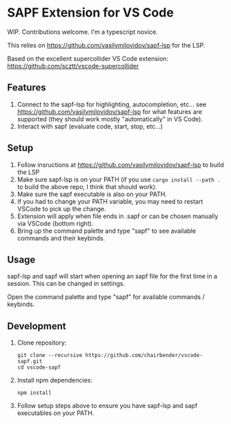 # SAPF Extension for VS Code

WIP. Contributions welcome. I'm a typescript novice.

This relies on https://github.com/vasilymilovidov/sapf-lsp for the LSP.

Based on the excellent supercollider VS Code extension: https://github.com/scztt/vscode-supercollider

## Features

1. Connect to the sapf-lsp for highlighting, autocompletion, etc... see https://github.com/vasilymilovidov/sapf-lsp for what features are supported (they should work mostly
"automatically" in VS Code).
2. Interact with sapf (evaluate code, start, stop, etc...)

## Setup

1. Follow insructions at https://github.com/vasilymilovidov/sapf-lsp to build the LSP
1. Make sure sapf-lsp is on your PATH (if you use `cargo install --path .` to build the above repo, I think that should work).
1. Make sure the sapf executable is also on your PATH.
1. If you had to change your PATH variable, you may need to restart VSCode to pick up the change.
1. Extension will apply when file ends in .sapf or can be chosen manually via VSCode (bottom right).
1. Bring up the command palette and type "sapf" to see available commands and their keybinds.

## Usage

sapf-lsp and sapf will start when opening an sapf file for the first time in a session.
This can be changed in settings.

Open the command palette and type "sapf" for available commands / keybinds.

## Development

1. Clone repository:

    ```
    git clone --recursive https://github.com/chairbender/vscode-sapf.git
    cd vscode-sapf
    ```
2. Install npm dependencies:

    ```
    npm install
    ```

3. Follow setup steps above to ensure you have sapf-lsp and sapf executables on your PATH.